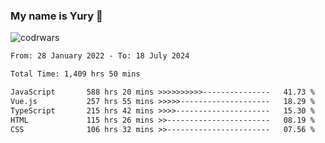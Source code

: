 ### My name is Yury 👋 
![codrwars](https://www.codewars.com/users/litury/badges/micro) 


<!--START_SECTION:waka-->

```txt
From: 28 January 2022 - To: 18 July 2024

Total Time: 1,409 hrs 50 mins

JavaScript       588 hrs 20 mins >>>>>>>>>>---------------   41.73 %
Vue.js           257 hrs 55 mins >>>>>--------------------   18.29 %
TypeScript       215 hrs 42 mins >>>>---------------------   15.30 %
HTML             115 hrs 26 mins >>-----------------------   08.19 %
CSS              106 hrs 32 mins >>-----------------------   07.56 %
```

<!--END_SECTION:waka-->

